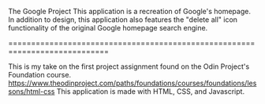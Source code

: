 The Google Project
This application is a recreation of Google's homepage. In addition to design, this application
also features the "delete all" icon functionality of the original Google homepage search engine.

============================================================================

This is my take on the first project assignment found on the Odin Project's Foundation course.
https://www.theodinproject.com/paths/foundations/courses/foundations/lessons/html-css
This application is made with HTML, CSS, and Javascript.

